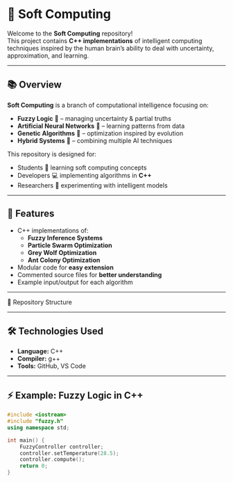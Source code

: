 # 🧠 Soft Computing 

Welcome to the **Soft Computing** repository!  
This project contains **C++ implementations** of intelligent computing techniques inspired by the human brain’s ability to deal with uncertainty, approximation, and learning.

---

## 📚 Overview

**Soft Computing** is a branch of computational intelligence focusing on:
- **Fuzzy Logic** 🤖 – managing uncertainty & partial truths
- **Artificial Neural Networks** 🧬 – learning patterns from data
- **Genetic Algorithms** 🧪 – optimization inspired by evolution
- **Hybrid Systems** 🔗 – combining multiple AI techniques

This repository is designed for:
- Students 📖 learning soft computing concepts
- Developers 💻 implementing algorithms in **C++**
- Researchers 🔬 experimenting with intelligent models

---

## 🚀 Features

- C++ implementations of:
  - **Fuzzy Inference Systems**
  - **Particle Swarm Optimization**
  - **Grey Wolf Optimization**
  - **Ant Colony Optimization**
- Modular code for **easy extension**
- Commented source files for **better understanding**
- Example input/output for each algorithm

---

 📁 Repository Structure

---

## 🛠️ Technologies Used

- **Language:** C++  
- **Compiler:** g++ 
- **Tools:** GitHub, VS Code 

---

## ⚡ Example: Fuzzy Logic in C++

```cpp
#include <iostream>
#include "fuzzy.h"
using namespace std;

int main() {
    FuzzyController controller;
    controller.setTemperature(28.5);
    controller.compute();
    return 0;
}


